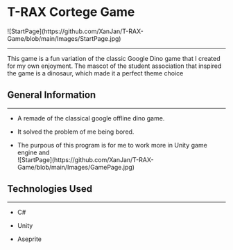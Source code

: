 <h1>T-RAX Cortege Game</h1>
![StartPage](https://github.com/XanJan/T-RAX-Game/blob/main/Images/StartPage.jpg)
<hr><p>This game is a fun variation of the classic Google Dino game that I created for my own enjoyment. The mascot of the student association that inspired the game is a dinosaur, which made it a perfect theme choice</p><h2>General Information</h2>
<hr><ul>
<li>A remade of the classical google offline dino game.</li>
</ul><ul>
<li>It solved the problem of me being bored.</li>
</ul><ul>
<li>The purpous of this program is for me to work more in Unity game engine and</li>
![StartPage](https://github.com/XanJan/T-RAX-Game/blob/main/Images/GamePage.jpg)
</ul><h2>Technologies Used</h2>
<hr><ul>
<li>C#</li>
</ul><ul>
<li>Unity</li>
</ul><ul>
<li>Aseprite</li>
</ul>
